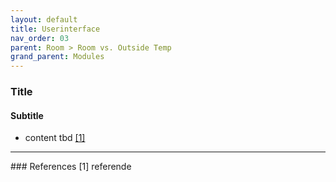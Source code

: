 ```yaml
---
layout: default
title: Userinterface
nav_order: 03
parent: Room > Room vs. Outside Temp
grand_parent: Modules
---
```


### Title
#### Subtitle
- content tbd <a href="#referencename">[1]</a>

<hr>
### References
<a id="referencename">[1]</a> referende <br>